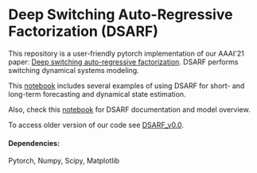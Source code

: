 # Deep Switching Auto-Regressive Factorization (DSARF)

This repository is a user-friendly pytorch implementation of our AAAI'21 paper: [Deep switching auto-regressive factorization](https://arxiv.org/abs/2009.05135). DSARF performs switching dynamical systems modeling.

This [notebook](./DSARF_Examples.ipynb) includes several examples of using DSARF for short- and long-term forecasting and dynamical state estimation.

Also, check this [notebook](./Documentation.ipynb) for DSARF documentation and model overview.

To access older version of our code see [DSARF_v0.0](./DSARF_v0.0/]).

#### Dependencies: 
Pytorch, Numpy, Scipy, Matplotlib
